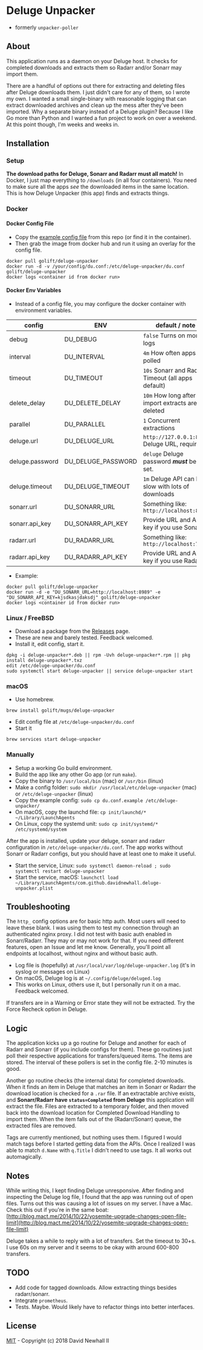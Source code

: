 # Deluge Unpacker

-   formerly `unpacker-poller`

## About

This application runs as a daemon on your Deluge host. It checks for completed
downloads and extracts them so Radarr and/or Sonarr may import them.

There are a handful of options out there for extracting and deleting files after
Deluge downloads them. I just didn't care for any of them, so I wrote my own. I
wanted a small single-binary with reasonable logging that can extract downloaded
archives and clean up the mess after they've been imported. Why a separate binary
instead of a Deluge plugin? Because I like Go more than Python and I wanted a fun
project to work on over a weekend. At this point though, I'm weeks and weeks in.

## Installation

### Setup

**The download paths for Deluge, Sonarr and Radarr must all match!** In Docker,
I just map everything to `/downloads` (in all four containers). You need to make
sure all the apps _see_ the downloaded items in the same location. This is how
Deluge Unpacker (this app) finds and extracts things.

### Docker

#### Docker Config File

-   Copy the [example config file](examples/du.conf.example) from this repo (or find it in the container).
-   Then grab the image from docker hub and run it using an overlay for the config file.

```shell
docker pull golift/deluge-unpacker
docker run -d -v /your/config/du.conf:/etc/deluge-unpacker/du.conf golift/deluge-unpacker
docker logs <container id from docker run>
```

#### Docker Env Variables

-   Instead of a config file, you may configure the docker container with environment
    variables.

|config|ENV|default / note|
|---|---|---|
debug|DU_DEBUG|`false` Turns on more logs
interval|DU_INTERVAL|`4m` How often apps are polled
timeout|DU_TIMEOUT|`10s` Sonarr and Radarr Timeout (all apps default)
delete_delay|DU_DELETE_DELAY|`10m` How long after import extracts are deleted
parallel|DU_PARALLEL|`1` Concurrent extractions
deluge.url|DU_DELUGE_URL|`http://127.0.0.1:8112` Deluge URL, required!
deluge.password|DU_DELUGE_PASSWORD|`deluge` Deluge password **_must_** be set.
deluge.timeout|DU_DELUGE_TIMEOUT|`1m` Deluge API can be slow with lots of downloads
sonarr.url|DU_SONARR_URL|Something like: `http://localhost:8989`
sonarr.api_key|DU_SONARR_API_KEY|Provide URL and API key if you use Sonarr
radarr.url|DU_RADARR_URL|Something like: `http://localhost:7878`
radarr.api_key|DU_RADARR_API_KEY|Provide URL and API key if you use Radarr

- Example:

```shell
docker pull golift/deluge-unpacker
docker run -d -e "DU_SONARR_URL=http://localhost:8989" -e "DU_SONARR_API_KEY=kjsdkasjdaksdj" golift/deluge-unpacker
docker logs <container id from docker run>
```

### Linux / FreeBSD

-   Download a package from the [Releases](https://github.com/davidnewhall/deluge-unpacker/releases) page.
-   These are new and barely tested. Feedback welcomed.
-   Install it, edit config, start it.
```shell
dpkg -i deluge-unpacker*.deb || rpm -Uvh deluge-unpacker*.rpm || pkg install deluge-unpacker*.txz
edit /etc/deluge-unpacker/du.conf
sudo systemctl start deluge-unpacker || service deluge-unpacker start
```

### macOS

-   Use homebrew.
```shell
brew install golift/mugs/deluge-unpacker
```
-   Edit config file at `/etc/deluge-unpacker/du.conf`
-   Start it
```shell
brew services start deluge-unpacker
```

### Manually

-   Setup a working Go build environment.
-   Build the app like any other Go app (or run `make`).
-   Copy the binary to `/usr/local/bin` (mac) or `/usr/bin` (linux)
-   Make a config folder: `sudo mkdir /usr/local/etc/deluge-unpacker` (mac) or `/etc/deluge-unpacker` (linux)
-   Copy the example config: `sudo cp du.conf.example /etc/deluge-unpacker/`
-   On macOS, copy the launchd file: `cp init/launchd/* ~/Library/LaunchAgents`
-   On Linux, copy the systemd unit: `sudo cp init/systemd/* /etc/systemd/system`

After the app is installed, update your deluge, sonarr and radarr configuration
in `/etc/deluge-unpacker/du.conf`. The app works without Sonarr or Radarr
configs, but you should have at least one to make it useful.

-   Start the service, Linux: `sudo systemctl daemon-reload ; sudo systemctl restart deluge-unpacker`
-   Start the service, macOS: `launchctl load ~/Library/LaunchAgents/com.github.davidnewhall.deluge-unpacker.plist`

## Troubleshooting

The `http_` config options are for basic http auth. Most users will need to
leave these blank. I was using them to test my connection through an authenticated
nginx proxy. I did not test with basic auth enabled in Sonarr/Radarr. They may
or may not work for that. If you need different features, open an Issue and let me
know. Generally, you'll point all endpoints at localhost, without nginx and without
basic auth.

-   Log file is (hopefully) at `/usr/local/var/log/deluge-unpacker.log` (it's in syslog or messages on Linux)
-   On macOS, Deluge log is at `~/.config/deluge/deluged.log`
-   This works on Linux, others use it, but I personally run it on a mac. Feedback welcomed.

If transfers are in a Warning or Error state they will not be extracted. Try
the Force Recheck option in Deluge.

## Logic

The application kicks up a go routine for Deluge and another for each of Radarr
and Sonarr (if you include configs for them). These go routines just poll their
respective applications for transfers/queued items. The items are stored. The
interval of these pollers is set in the config file. 2-10 minutes is good.

Another go routine checks (the internal data) for completed downloads. When it
finds an item in Deluge that matches an item in Sonarr or Radarr the download
location is checked for a `.rar` file. If an extractable archive exists, and
**Sonarr/Radarr have `status=Completed` from Deluge** this application will
extract the file. Files are extracted to a temporary folder, and then moved back
into the download location for Completed Download Handling to import them. When
the item falls out of the (Radarr/Sonarr) queue, the extracted files are removed.

Tags are currently mentioned, but nothing uses them. I figured I would match tags
before I started getting data from the APIs. Once I realized I was able to match
`d.Name` with `q.Title` I didn't need to use tags. It all works out automagically.

## Notes

While writing this, I kept finding Deluge unresponsive. After finding and inspecting
the Deluge log file, I found that the app was running out of open files. Turns out
this was causing a lot of issues on my server. I have a Mac. Check this out if you're
in the same boat:
[http://blog.mact.me/2014/10/22/yosemite-upgrade-changes-open-file-limit](http://blog.mact.me/2014/10/22/yosemite-upgrade-changes-open-file-limit)

Deluge takes a while to reply with a lot of transfers. Set the timeout to 30+s.
I use 60s on my server and it seems to be okay with around 600-800 transfers.

## TODO

-   Add code for tagged downloads. Allow extracting things besides radarr/sonarr.
-   Integrate `prometheus`.
-   Tests. Maybe. Would likely have to refactor things into better interfaces.

## License

[MIT](LICENSE) - Copyright (c) 2018 David Newhall II
